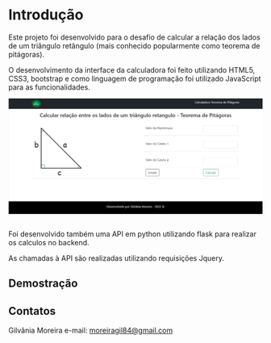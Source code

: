 # Introdução
Este projeto foi desenvolvido para o desafio de calcular a relação dos lados de um triângulo retângulo (mais conhecido popularmente como teorema de pitágoras).


O desenvolvimento da interface da calculadora foi feito utilizando HTML5, CSS3, bootstrap e como linguagem de
programação foi utilizado JavaScript para as funcionalidades.

<img src="./frontend/images/index.png" alt="Teorema de Pitágoras" style="width:600px;display: block;margin-left: auto;margin-right: auto;"/><br>

Foi desenvolvido também uma API em python utilizando flask para realizar os calculos no backend.

As chamadas à API são realizadas utilizando requisições Jquery.

## Demostração
## Contatos
Gilvânia Moreira
e-mail: moreiragil84@gmail.com


